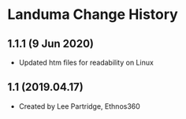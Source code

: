 Landuma Change History
=======================

1.1.1 (9 Jun 2020)
-------------------
* Updated htm files for readability on Linux

1.1 (2019.04.17)
-------------------
* Created by Lee Partridge, Ethnos360

